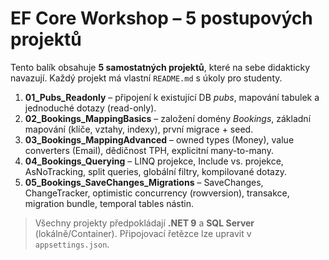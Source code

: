 # EF Core Workshop – 5 postupových projektů

Tento balík obsahuje **5 samostatných projektů**, které na sebe didakticky navazují. Každý projekt má vlastní `README.md` s úkoly pro studenty.

1. **01_Pubs_Readonly** – připojení k existující DB *pubs*, mapování tabulek a jednoduché dotazy (read-only).
2. **02_Bookings_MappingBasics** – založení domény *Bookings*, základní mapování (klíče, vztahy, indexy), první migrace + seed.
3. **03_Bookings_MappingAdvanced** – owned types (Money), value converters (Email), dědičnost TPH, explicitní many-to-many.
4. **04_Bookings_Querying** – LINQ projekce, Include vs. projekce, AsNoTracking, split queries, globální filtry, kompilované dotazy.
5. **05_Bookings_SaveChanges_Migrations** – SaveChanges, ChangeTracker, optimistic concurrency (rowversion), transakce, migration bundle, temporal tables nástin.

> Všechny projekty předpokládají **.NET 9** a **SQL Server** (lokálně/Container). Připojovací řetězce lze upravit v `appsettings.json`.
